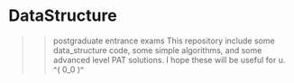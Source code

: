 # DataStructure
>>postgraduate entrance exams
>>This repository include some data_structure code, some simple algorithms, and some advanced level PAT solutions.
>>I hope these will be useful for u.     
>>  ^( 0_0 )^
